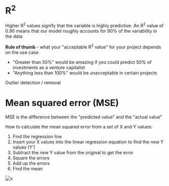 # R<sup>2</sup>
Higher R<sup>2</sup> values signify that the variable is highly predictive. 
An R<sup>2</sup> value of 0.90 means that our model roughly accounts for 90% of the variability in the data

**Rule of thumb** - what your "acceptable R<sup>2</sup> value" for your project depends on the use case
* "Greater than 50%" would be amazing if you could predict 50% of investments as a venture capitalist
* "Anything less than 100%" would be unacceptable in certain projects

Outlier detection / removal 

# Mean squared error (MSE)
MSE is the difference between the "predicted value" and the "actual value"

How to calculate the mean squared error from a set of X and Y values:
1. Find the regression line
1. Insert your X values into the linear regression equation to find the new Y values (Y’)
1. Subtract the new Y value from the original to get the error
1. Square the errors
1. Add up the errors
1. Find the mean

![x](https://i.imgur.com/s2eXOOy.png)

